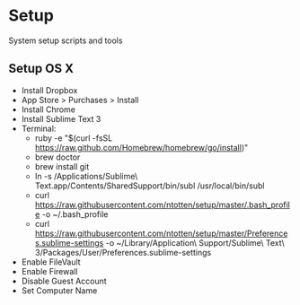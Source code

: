 # Setup

System setup scripts and tools


## Setup OS X

* Install Dropbox
* App Store > Purchases > Install
* Install Chrome
* Install Sublime Text 3
* Terminal:
  * ruby -e "$(curl -fsSL https://raw.github.com/Homebrew/homebrew/go/install)"
  * brew doctor
  * brew install git
  * ln -s /Applications/Sublime\ Text\.app/Contents/SharedSupport/bin/subl /usr/local/bin/subl
  * curl https://raw.githubusercontent.com/ntotten/setup/master/.bash_profile -o ~/.bash_profile
  * curl https://raw.githubusercontent.com/ntotten/setup/master/Preferences.sublime-settings -o ~/Library/Application\ Support/Sublime\ Text\ 3/Packages/User/Preferences.sublime-settings
* Enable FileVault
* Enable Firewall
* Disable Guest Account
* Set Computer Name
